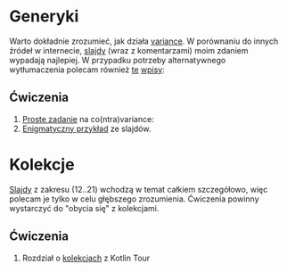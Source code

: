 
# Generyki
Warto dokładnie zrozumieć, jak działa [variance](https://en.wikipedia.org/wiki/Covariance_and_contravariance_(computer_science)). W porównaniu do innych źródeł w internecie, [slajdy](https://docs.google.com/presentation/d/1R7n5plsn5caGpYrI9omxbEuX6pazjDj2d9X0IQ2AdLg/edit?usp=sharing) (wraz z komentarzami) moim zdaniem wypadają najlepiej. W przypadku potrzeby alternatywnego wytłumaczenia polecam również [te](https://www.kotlinprimer.com/classes-what-we-know-from-java/generics/covariance-contravariance-invariance) [wpisy](https://www.kotlinprimer.com/classes-what-we-know-from-java/generics/star-projections/):

## Ćwiczenia
1. [Proste zadanie](https://pl.kotl.in/w3tPLJBkN)  na co(ntra)variance:
2. [Enigmatyczny przykład](https://pl.kotl.in/pMh5E16si) ze slajdów.
# Kolekcje
[Slajdy](https://docs.google.com/presentation/d/1o0c25j-5UKE1Qw94W26numHxMU_xL0uFchCWJfaOuUc/edit?usp=sharing) z zakresu (12..21) wchodzą w temat całkiem szczegółowo, więc polecam je tylko w celu głębszego zrozumienia. Ćwiczenia powinny wystarczyć do "obycia się" z kolekcjami.

## Ćwiczenia
1. Rozdział o [kolekcjach](https://kotlinlang.org/docs/kotlin-tour-collections.html) z Kotlin Tour



